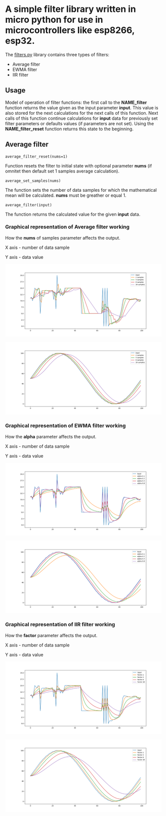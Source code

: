 # A simple filter library written in micro python for use in microcontrollers like esp8266, esp32.

The [filters.py](filters.py) library contains three types of filters:
- Average filter
- EWMA filter
- IIR filter

## Usage
Model of operation of filter functions: the first call to the **NAME_filter** function returns the value given as the input parameter **input**.
This value is also stored for the next calculations for the next calls of this function.
Next calls of this function continue calculations for **input** data for previously set filter parameters or defaults values (if parameters are not set).
Using the **NAME_filter_reset** function returns this state to the beginning.

## Average filter

```
average_filter_reset(nums=1)
```
Function resets the filter to initial state with optional parameter **nums** (if omnitet then default set 1 samples average calculation).

```
average_set_samples(nums)
```
The function sets the number of data samples for which the mathematical mean will be calculated. **nums** must be greather or equal 1.

```
average_filter(input)
```
The function returns the calculated value for the given **input** data.

### Graphical representation of Average filter working

How the **nums** of samples parameter affects the output.

X axis - number of data sample

Y axis - data value

![res/average_data.png](res/average_data.png)

![res/average_sinus.png](res/average_sinus.png)

### Graphical representation of EWMA filter working

How the **alpha** parameter affects the output.

X axis - number of data sample

Y axis - data value

![res/ewma_data.png](res/ewma_data.png)

![res/ewma_sinus.png](res/ewma_sinus.png)

### Graphical representation of IIR filter working

How the **factor** parameter affects the output.

X axis - number of data sample

Y axis - data value

![res/iir_data.png](res/iir_data.png)

![res/iir_sinus.png](res/iir_sinus.png)
